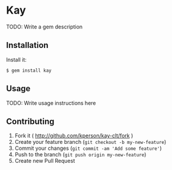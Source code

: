 # Kay

TODO: Write a gem description

## Installation

Install it:

    $ gem install kay

## Usage

TODO: Write usage instructions here

## Contributing

1. Fork it ( http://github.com/kperson/kay-clt/fork )
2. Create your feature branch (`git checkout -b my-new-feature`)
3. Commit your changes (`git commit -am 'Add some feature'`)
4. Push to the branch (`git push origin my-new-feature`)
5. Create new Pull Request
